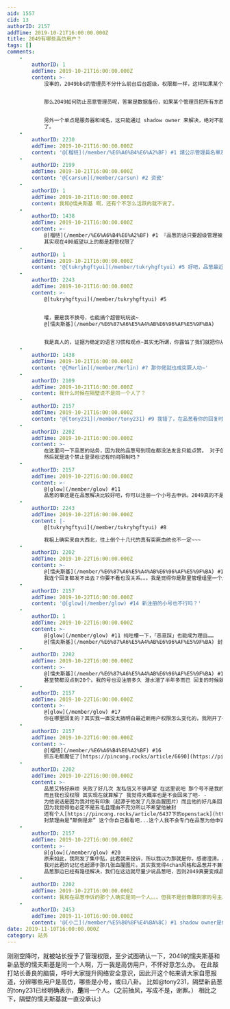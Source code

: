 ```yaml
---
aid: 1557
cid: 13
authorID: 2157
addTime: 2019-10-21T16:00:00.000Z
title: 2049有哪些高仿用户？
tags: []
comments:
    -
        authorID: 1
        addTime: 2019-10-21T16:00:00.000Z
        content: >-
            没事的，2049bbs的管理员不分什么前台后台超级，权限都一样，这样如果某个管理被橄榄了，不会有单点风险，品葱的话只要超级管理被橄榄，基本就完了。


            那么2049如何防止恶意管理员呢，答案是数据备份，如果某个管理员把所有东西都删了，数据库有每天的数据备份，只需要回滚到前一天的数据就行。


            另外一个单点是服务器和域名，这只能通过 shadow owner 来解决，绝对不能只有一个人晓得服务器和域名，万一被陨石砸中了，就 gg
            了。
    -
        authorID: 2230
        addTime: 2019-10-21T16:00:00.000Z
        content: '@[榴梿](/member/%E6%A6%B4%E6%A2%BF) #1 請公示管理員名單及管理員權限。'
    -
        authorID: 2199
        addTime: 2019-10-21T16:00:00.000Z
        content: '@[carsun](/member/carsun) #2 资瓷'
    -
        authorID: 1
        addTime: 2019-10-21T16:00:00.000Z
        content: 我和@懦夫斯基 啊，还有个不怎么活跃的就不说了。
    -
        authorID: 1438
        addTime: 2019-10-21T16:00:00.000Z
        content: >-
            @[榴梿](/member/%E6%A6%B4%E6%A2%BF) #1 『品葱的话只要超级管理被橄榄，基本就完了』
            其实现在400威望以上的都是超管权限了
    -
        authorID: 1
        addTime: 2019-10-21T16:00:00.000Z
        content: '@[tukryhgftyui](/member/tukryhgftyui) #5 好吧，品葱最近变化挺大的，我都没注意到这些变化。'
    -
        authorID: 2243
        addTime: 2019-10-21T16:00:00.000Z
        content: >-
            @[tukryhgftyui](/member/tukryhgftyui) #5


            嚯，要是我不换号，也能搞个超管玩玩诶~
            @[懦夫斯基](/member/%E6%87%A6%E5%A4%AB%E6%96%AF%E5%9F%BA)


            我是真人的，证据为稳定的语言习惯和观点~其实无所谓，你露馅了我们就把你从管理员的职责解放出来（滑稽）
    -
        authorID: 1438
        addTime: 2019-10-21T16:00:00.000Z
        content: '@[Merlin](/member/Merlin) #7 那你佬就也成突厥人叻~'
    -
        authorID: 2109
        addTime: 2019-10-21T16:00:00.000Z
        content: 我什么时候在隔壁说不是同一个人了？
    -
        authorID: 2157
        addTime: 2019-10-21T16:00:00.000Z
        content: '@[tony231](/member/tony231) #9 我错了，在品葱看你的回复时理解错了。修改主楼并五体投地认罪。'
    -
        authorID: 2202
        addTime: 2019-10-21T16:00:00.000Z
        content: >-
            在这里问一下品葱的站务，因为我的品葱号到现在都没法发言只能点赞。 对于创像雕刻家的标记禁止登录合理吗？理由“恶意踩”？
            然后就是这个禁止登录标记有时间限制吗？
    -
        authorID: 2157
        addTime: 2019-10-22T16:00:00.000Z
        content: >-
            @[glow](/member/glow) #11
            品葱的事还是在品葱解决比较好吧，你可以注册一个小号去申诉。2049真的不是品葱驻外办公室。
    -
        authorID: 2243
        addTime: 2019-10-22T16:00:00.000Z
        content: |-
            @[tukryhgftyui](/member/tukryhgftyui) #8

            我祖上确实来自大西北，往上倒个十几代的真有突厥血统也不一定~~~
    -
        authorID: 2202
        addTime: 2019-10-22T16:00:00.000Z
        content: >-
            @[懦夫斯基](/member/%E6%87%A6%E5%A4%AB%E6%96%AF%E5%9F%BA) #12 发不了贴啊
            我连个回复都发不出去？你要不看也没关系。。。我是觉得你是那里管理组里一个比较好说话的就在这里问一下。
    -
        authorID: 2157
        addTime: 2019-10-22T16:00:00.000Z
        content: '@[glow](/member/glow) #14 新注册的小号也不行吗？'
    -
        authorID: 1
        addTime: 2019-10-22T16:00:00.000Z
        content: >-
            @[glow](/member/glow) #11 纯吐槽一下，「恶意踩」也能成为理由……
            @[懦夫斯基](/member/%E6%87%A6%E5%A4%AB%E6%96%AF%E5%9F%BA) 封禁管理大概要再规范一些……
    -
        authorID: 2202
        addTime: 2019-10-22T16:00:00.000Z
        content: >-
            @[懦夫斯基](/member/%E6%87%A6%E5%A4%AB%E6%96%AF%E5%9F%BA) #15 我注册以后就没说过话
            甚至赞都没点到20个。我的号也没注册多久 潜水潜了半年多而已 回复的时候就说我权限不够 注册新号反而可以回复吗？
    -
        authorID: 2157
        addTime: 2019-10-22T16:00:00.000Z
        content: >-
            @[glow](/member/glow) #17
            你在哪里回复的？其实我一直没太搞明白最近新用户权限怎么变化的，我刚开了一个投诉集中帖，在投诉区，避免用户还要攒那么多葱，你可以去注册个新号看看能不能回复。
    -
        authorID: 2157
        addTime: 2019-10-22T16:00:00.000Z
        content: >-
            @[榴梿](/member/%E6%A6%B4%E6%A2%BF) #16
            抓五毛都魔怔了[https://pincong.rocks/article/6690](https://pincong.rocks/article/6690)
    -
        authorID: 2202
        addTime: 2019-10-22T16:00:00.000Z
        content: >-
            品葱艾特好麻烦 失败了好几次 发私信又不够声望 在这里说吧 那个号不是我的号阿= =其实早就想发了 但他被封的那会站里乱着呢
            而且我也没权限 其实现在就算解了 我觉得大概率也是不会回来了吧- -
            为他说话是因为我对他有印象（起源于他发了几张血腥图片）而且他的好几条回复都很生草 就记住他了
            因为我觉得他必定不是五毛且理由不充分所以不希望他被封
            还有个人[https://pincong.rocks/article/6437下的openstack](https://pincong.rocks/article/6437%E4%B8%8B%E7%9A%84openstack)
            封禁理由是“颠倒是非” 这个你自己看看吧...这个人我不会专门在品葱为他申诉 但是我也觉得没有严重到要封禁。
    -
        authorID: 2157
        addTime: 2019-10-22T16:00:00.000Z
        content: >-
            @[glow](/member/glow) #20
            原来如此，我刚发了集中贴，此君就来投诉，所以我以为那就是你，感谢澄清。总之，发集中贴确实缘于此君，我出于避嫌就不操作了，electron8964已经赞同封禁不当，应该很快就可以解封了。
            我对此君的记忆也起源于那几张血腥图片。其实我觉得4chan风格和品葱并不兼容，不喜欢把社区文化扩散到另一个社区的行为。不过此君确实不应当封禁。
            品葱那边已经有路径解决，我们在这边就尽量少说品葱吧，否则2049真要变成品葱驻外办公室了。
    -
        authorID: 2202
        addTime: 2019-10-22T16:00:00.000Z
        content: 我和在品葱申诉的那个人确实是同一个人。。。但我不是创像雕刻家的号主。
    -
        authorID: 2453
        addTime: 2019-11-10T16:00:00.000Z
        content: '@[小二](/member/%E5%B0%8F%E4%BA%8C) #1 shadow owner是什么意思?有无介绍链接?'
date: 2019-11-10T16:00:00.000Z
category: 站务
---
```


刚刚空降时，就被站长授予了管理权限，至少试图确认一下，2049的懦夫斯基和新品葱的懦夫斯基是同一个人啊，万一我是高仿用户，不怀好意怎么办。 在此敲打站长善良的脑袋，呼吁大家提升网络安全意识，因此开这个帖来请大家自愿报道，分辨哪些用户是高仿，哪些是小号，或曰八卦。 比如@tony231，隔壁新品葱的tony231已经明确表示，**是**同一个人。（之前抽风，写成不是，谢罪。） 相比之下，隔壁的懦夫斯基就一直没承认:)

